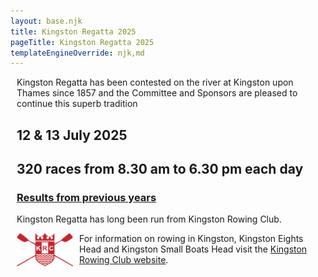 ```yaml
---
layout: base.njk
title: Kingston Regatta 2025
pageTitle: Kingston Regatta 2025
templateEngineOverride: njk,md
---
```

<div id="nav" style="display:none">1</div>
<div style="margin-left: 10px; text-align: left;">
<!--<img class="karcrest" src="/images/logos/CNMEstatesKARLogo2009.gif" alt="KAR Crest">-->
<!--<img width="20%" class="karcrest" src="/images/logos/karcrest.png" alt="KAR Crest" style="float:right;">-->
<!--test-->
<p> Kingston Regatta has been contested on the river at Kingston upon Thames since 1857 and the Committee and Sponsors are pleased to continue this superb tradition</p>
<div style="position:relative;">
<h2>12 &amp; 13 July 2025</h2>
<h2>320 races from 8.30 am to 6.30 pm each day</h2>
</div>
<h3><a href="/results">Results from previous years</a></h3>		
<div class="krcbox" >
  <p>Kingston Regatta has long been run from Kingston Rowing Club.</p>
  <a href="https://www.kingstonrc.co.uk"><img src="images/logos/KRC_Shield_Red_m.png" alt="KRC Logo" style="float:left; padding-right:10px;width:90px;"></a>
  <p>For information on rowing in Kingston, Kingston Eights Head and Kingston Small Boats Head visit the <a href="https://www.kingstonrc.co.uk">Kingston Rowing Club website</a>.</p>
</div>
</div>